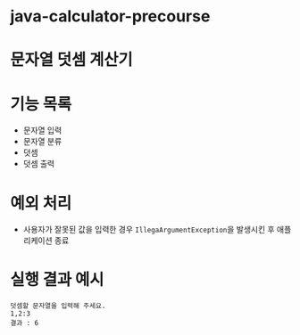 # java-calculator-precourse

# 문자열 덧셈 계산기

# 기능 목록

- 문자열 입력
- 문자열 분류
- 덧셈
- 덧셈 출력

# 예외 처리
- 사용자가 잘못된 값을 입력한 경우 `IllegaArgumentException`을 발생시킨 후 애플리케이션 종료

# 실행 결과 예시

```angular2html
덧셈할 문자열을 입력해 주세요.
1,2:3
결과 : 6
```